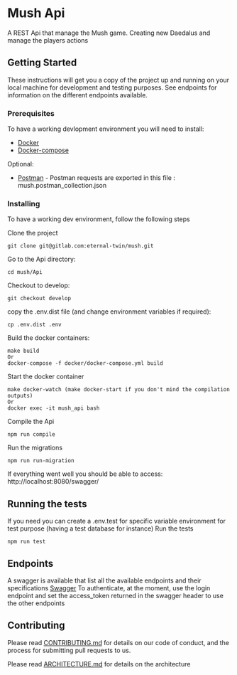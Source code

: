 # Mush Api

A REST Api that manage the Mush game. Creating new Daedalus and manage the players actions

## Getting Started

These instructions will get you a copy of the project up and running on your local machine for development and testing purposes.
See endpoints for information on the different endpoints available.

### Prerequisites

To have a working devlopment environment you will need to install:
* [Docker](https://docs.docker.com/get-docker/) 
* [Docker-compose](https://docs.docker.com/compose/install/) 

Optional:
* [Postman](https://docs.docker.com/get-docker/) - Postman requests are exported in this file : mush.postman_collection.json

### Installing

To have a working dev environment, follow the following steps

Clone the project
```
git clone git@gitlab.com:eternal-twin/mush.git
```
Go to the Api directory:
```
cd mush/Api
```
Checkout to develop:
```
git checkout develop
```
copy the .env.dist file (and change environment variables if required):
```
cp .env.dist .env
```
Build the docker containers:
```
make build
Or 
docker-compose -f docker/docker-compose.yml build
```
Start the docker container
```
make docker-watch (make docker-start if you don't mind the compilation outputs)
Or 
docker exec -it mush_api bash
```
Compile the Api
```
npm run compile
```
Run the migrations
```
npm run run-migration
```
If everything went well you should be able to access: http://localhost:8080/swagger/

## Running the tests
If you need you can create a .env.test for specific variable environment for test purpose (having a test database for instance)
Run the tests
```
npm run test
```

## Endpoints
A swagger is available that list all the available endpoints and their specifications [Swagger](http://localhost:8080/swagger/) 
To authenticate, at the moment, use the login endpoint and set the access_token returned in the swagger header to use the other endpoints

## Contributing

Please read [CONTRIBUTING.md](./docs/CONTRIBUTING.md) for details on our code of conduct, and the process for submitting pull requests to us.

Please read [ARCHITECTURE.md](./docs/ARCHITECTURE.md) for details on the architecture

